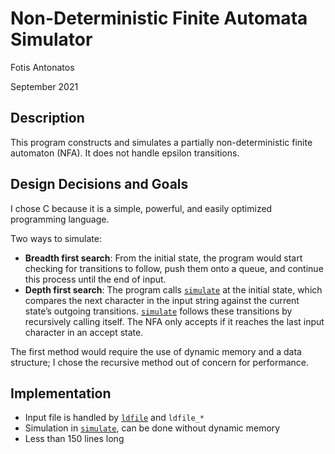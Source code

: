 # Non-Deterministic Finite Automata Simulator
Fotis Antonatos

September 2021

## Description

This program constructs and simulates a partially non-deterministic finite automaton (NFA). It does not handle epsilon transitions.

## Design Decisions and Goals
I chose C because it is a simple, powerful, and easily optimized programming language.

Two ways to simulate:
 - **Breadth first search**: From the initial state, the program would start checking for transitions to
follow, push them onto a queue, and continue this process until the end of input.
 - **Depth first search**: The program calls [`simulate`](antonatos.c#L104) at
the initial state, which compares the next character in the input string against the current state’s
outgoing transitions. [`simulate`](antonatos.c#L104) follows these transitions by recursively calling itself. The NFA only accepts if it reaches the last input character in an accept state.

The first method would require the use of dynamic memory and a data structure; I chose the recursive method out of concern for performance.

## Implementation
 - Input file is handled by [`ldfile`](antonatos.c#L70) and `ldfile_*`
 - Simulation in [`simulate`](antonatos.c#L104), can be done without dynamic memory
 - Less than 150 lines long